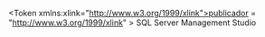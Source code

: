 \<Token xmlns:xlink="http://www.w3.org/1999/xlink">publicador = "http://www.w3.org/1999/xlink" > SQL Server Management Studio</Token>
